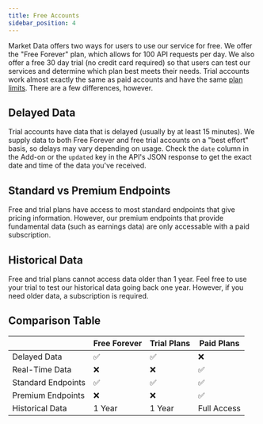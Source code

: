 ```yaml
---
title: Free Accounts
sidebar_position: 4
---
```


Market Data offers two ways for users to use our service for free. We offer the "Free Forever" plan, which allows for 100 API requests per day. We also offer a free 30 day trial (no credit card required) so that users can test our services and determine which plan best meets their needs. Trial accounts work almost exactly the same as paid accounts and have the same [plan limits](/accounts-billing/plan-limits). There are a few differences, however.

## Delayed Data

Trial accounts have data that is delayed (usually by at least 15 minutes). We supply data to both Free Forever and free trial accounts on a "best effort" basis, so delays may vary depending on usage. Check the `date` column in the Add-on or the `updated` key in the API's JSON response to get the exact date and time of the data you've received.

## Standard vs Premium Endpoints

Free and trial plans have access to most standard endpoints that give pricing information. However, our premium endpoints that provide fundamental data (such as earnings data) are only accessable with a paid subscription.

## Historical Data

Free and trial plans cannot access data older than 1 year. Feel free to use your trial to test our historical data going back one year. However, if you need older data, a subscription is required.

## Comparison Table

|                       | Free Forever | Trial Plans | Paid Plans |
|-----------------------|--------------|-------------|------------|
| Delayed Data          | ✅           | ✅           | ❌         |
| Real-Time Data        | ❌           | ❌           | ✅         |
| Standard Endpoints    | ✅           | ✅           | ✅         |
| Premium Endpoints     | ❌           | ❌           | ✅         |
| Historical Data       | 1 Year       | 1 Year      | Full Access |
